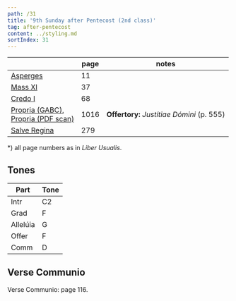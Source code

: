 ```yaml
---
path: /31
title: '9th Sunday after Pentecost (2nd class)'
tag: after-pentecost
content: ../styling.md
sortIndex: 31
---
```


|   | page | notes   |
|---|---|---|
| [Asperges](/pdf/asperges.pdf) | 11 ||
| [Mass XI](/pdf/xi.pdf) | 37 ||
| [Credo I](/pdf/credo-i.pdf) | 68 ||
| [Propria (GABC)](https://bbloomf.github.io/jgabc/propers.html#sunday=Pent9),<br>[Propria (PDF scan)](/pdf/9th-sunday-after-pentecost.pdf)  | 1016 | **Offertory:** _Justítiae Dómini_ (p. 555) |
| [Salve Regina](/pdf/salve-regina.pdf)  | 279  ||

*) all page numbers as in _Liber Usualis_.

## Tones

| Part  | Tone |
|---|---|
| Intr | C2 |
| Grad | F |
| Allelúia | G |
| Offer | F |
| Comm | D |

## Verse Communio
Verse Communio: page 116.
